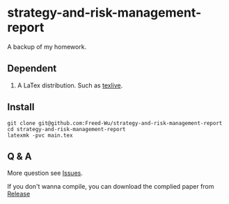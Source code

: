 strategy-and-risk-management-report
===================================

A backup of my homework.

Dependent
---------

1.  A LaTex distribution. Such as [texlive].

Install
-------

``` {.zsh}
git clone git@github.com:Freed-Wu/strategy-and-risk-management-report
cd strategy-and-risk-management-report
latexmk -pvc main.tex
```

Q & A
-----

More question see [Issues].

If you don't wanna compile, you can download the complied paper from
[Release]

  [texlive]: https://github.com/TeX-Live/texlive-source
  [Issues]: https://github.com/Freed-Wu/strategy-and-risk-management-report/issues
  [Release]: https://github.com/Freed-Wu/strategy-and-risk-management-report/releases/

